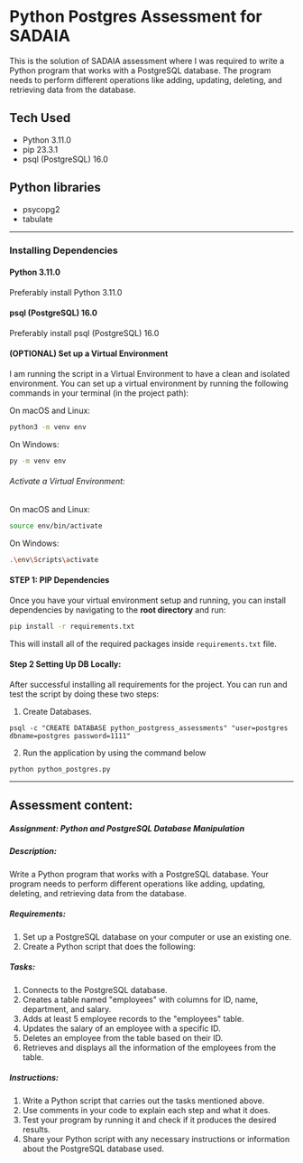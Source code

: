 # Python Postgres Assessment for SADAIA
This is the solution of SADAIA assessment where I was required to write a Python program that works with a PostgreSQL database. The program needs to perform different operations like adding, updating, deleting, and retrieving data from the database.


## Tech Used
- Python 3.11.0
- pip 23.3.1
- psql (PostgreSQL) 16.0

## Python libraries
- psycopg2
- tabulate

--------------------------
### Installing Dependencies

#### Python 3.11.0
Preferably install Python 3.11.0

#### psql (PostgreSQL) 16.0
Preferably install psql (PostgreSQL) 16.0

#### (OPTIONAL) Set up a Virtual Environment
I am running the script in a Virtual Environment to have a clean and isolated environment.
You can set up a virtual environment by running the following commands in your terminal (in the project path):

On macOS and Linux:
```bash
python3 -m venv env
```
On Windows:
```bash
py -m venv env
```


###### Activate a Virtual Environment:
On macOS and Linux:
```bash
source env/bin/activate
```
On Windows:
```bash
.\env\Scripts\activate
```

#### STEP 1: PIP Dependencies

Once you have your virtual environment setup and running, you can install dependencies by navigating to the **root directory** and run:

```bash
pip install -r requirements.txt
```

This will install all of the required packages inside `requirements.txt` file.


#### Step 2 Setting Up DB Locally:
After successful installing all requirements for the project. You can run and test the script by doing these two steps:

1. Create Databases. 
```
psql -c "CREATE DATABASE python_postgress_assessments" "user=postgres dbname=postgres password=1111"
```

2. Run the application by using the command below
```
python python_postgres.py
```
-------------------------

## Assessment content:
##### Assignment: Python and PostgreSQL Database Manipulation

##### Description:
Write a Python program that works with a PostgreSQL database. Your program needs to perform different operations like adding, updating, deleting, and retrieving data from the database.

##### Requirements:
1. Set up a PostgreSQL database on your computer or use an existing one.
2. Create a Python script that does the following:

##### Tasks:
1. Connects to the PostgreSQL database.
2. Creates a table named "employees" with columns for ID, name, department, and salary.
3. Adds at least 5 employee records to the "employees" table.
4. Updates the salary of an employee with a specific ID.
5. Deletes an employee from the table based on their ID.
6. Retrieves and displays all the information of the employees from the table.

##### Instructions:
1. Write a Python script that carries out the tasks mentioned above.
2. Use comments in your code to explain each step and what it does.
3. Test your program by running it and check if it produces the desired results.
4. Share your Python script with any necessary instructions or information about the PostgreSQL database used.